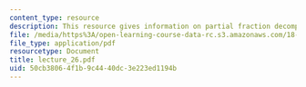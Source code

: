 ```yaml
---
content_type: resource
description: This resource gives information on partial fraction decomposition.
file: /media/https%3A/open-learning-course-data-rc.s3.amazonaws.com/18-01-single-variable-calculus-fall-2005/50cb38064f1b9c4440dc3e223ed1194b_lecture_26.pdf
file_type: application/pdf
resourcetype: Document
title: lecture_26.pdf
uid: 50cb3806-4f1b-9c44-40dc-3e223ed1194b
---
```

